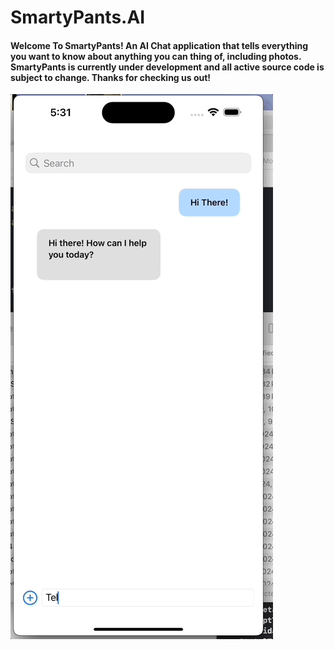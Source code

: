 # SmartyPants.AI



#### Welcome To SmartyPants! An AI Chat application that tells everything you want to know about anything you can thing of, including photos. SmartyPants is currently under development and all active source code is subject to change. Thanks for checking us out!






![hippo](./SmartyPants_Demo_Gif.gif)